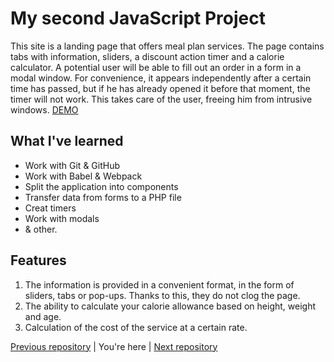# My second JavaScript Project

This site is a landing page that offers meal plan services. The page contains tabs with information, sliders, a discount action timer and a calorie calculator. A potential user will be able to fill out an order in a form in a modal window. For convenience, it appears independently after a certain time has passed, but if he has already opened it before that moment, the timer will not work. This takes care of the user, freeing him from intrusive windows. [DEMO](https://mnerpyctno.github.io/secondJSproject/)

## What I've learned

* Work with Git & GitHub
* Work with Babel & Webpack
* Split the application into components
* Transfer data from forms to a PHP file
* Creat timers
* Work with modals
* & other.

## Features

1. The information is provided in a convenient format, in the form of sliders, tabs or pop-ups. Thanks to this, they do not clog the page.
2. The ability to calculate your calorie allowance based on height, weight and age.
3. Calculation of the cost of the service at a certain rate.

[Previous repository](https://github.com/mnerpyctno/firstJSproject) | You're here | [Next repository](https://github.com/mnerpyctno/simpleReact)
